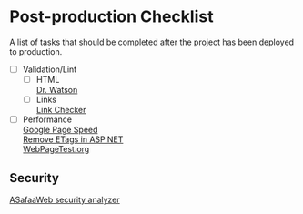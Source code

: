# Post-production Checklist

A list of tasks that should be completed after the project has been deployed to production.  

- [ ] Validation/Lint  
  - [ ] HTML  
    [Dr. Watson](//watson.addy.com/)  
  - [ ] Links  
    [Link Checker](//validator.w3.org/checklink)  
- [ ] Performance  
  [Google Page Speed](//developers.google.com/speed/pagespeed/)  
  [Remove ETags in ASP.NET](//mark.mymonster.nl/2011/10/18/improve-the-yslow-score-remove-the-etags)  
  [WebPageTest.org](//redbot.org/)  

## Security
[ASafaaWeb security analyzer](//asafaweb.com)  
